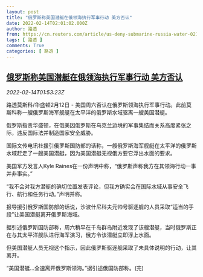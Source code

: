 ```yaml
---
layout: post
title: "俄罗斯称美国潜艇在俄领海执行军事行动 美方否认"
date: 2022-02-14T02:01:02.000Z
author: 路透
from: https://cn.reuters.com/article/us-deny-submarine-russia-water-0214-idCNKBS2KJ03L
tags: [ 路透 ]
comments: True
categories: [ 路透 ]
---
```

<!--1644804062000-->
[俄罗斯称美国潜艇在俄领海执行军事行动 美方否认](https://cn.reuters.com/article/us-deny-submarine-russia-water-0214-idCNKBS2KJ03L)
------

<div>
<div><i>2022-02-14T01:53:23Z</i></div><p>路透莫斯科/华盛顿2月12日 - 美国周六否认在俄罗斯领海执行军事行动。此前莫斯科称一艘俄罗斯海军舰艇在太平洋的俄罗斯水域驱离一艘美国潜艇。</p><p>俄罗斯指责华盛顿，在俄美因俄罗斯在乌克兰边境的军事集结而关系高度紧张之际，违反国际法并制造国家安全威胁。</p><p>国际文传电讯社援引俄罗斯国防部的话称，一艘俄罗斯海军舰艇在太平洋的俄罗斯水域赶走了一艘美国潜艇，因为美国潜艇无视俄方要它浮出水面的要求。</p><p>美国军方发言人Kyle Raines在一份声明中称，“俄罗斯声称我方在其领海行动一事并非事实。”</p><p>“我不会对我方潜艇的确切位置发表评论，但我方确实会在国际水域从事安全飞行、航行和任务行动。”声明并称。</p><p>报导援引俄罗斯国防部的话说，沙波什尼科夫元帅号驱逐舰的人员采取“适当的手段”让美国潜艇离开俄罗斯海域。</p><p>据引述俄罗斯国防部称，周六稍早在千岛群岛附近发现了该艘潜艇，当时俄罗斯正在与其太平洋舰队进行海军演习，俄方令该潜艇立即浮上水面。</p><p>但美国潜艇人员无视这个指示，因此俄罗斯驱逐舰采取了未具体说明的行动，让其离开。</p><p>“美国潜艇...全速离开俄罗斯领海。”据引述俄国防部称。(完)</p>
</div>
